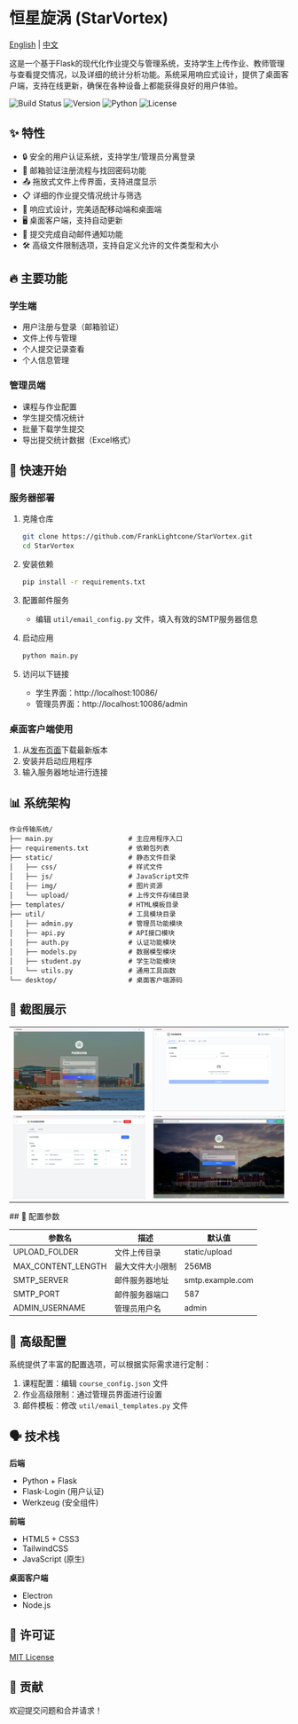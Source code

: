 # 恒星旋涡 (StarVortex)
[English](README.md) | [中文](README_zh.md)

这是一个基于Flask的现代化作业提交与管理系统，支持学生上传作业、教师管理与查看提交情况，以及详细的统计分析功能。系统采用响应式设计，提供了桌面客户端，支持在线更新，确保在各种设备上都能获得良好的用户体验。

![Build Status](https://img.shields.io/badge/build-passing-brightgreen)
![Version](https://img.shields.io/badge/version-1.4.2-blue)
![Python](https://img.shields.io/badge/python-3.9%2B-blue)
![License](https://img.shields.io/badge/license-MIT-green)

## ✨ 特性

- 🔒 安全的用户认证系统，支持学生/管理员分离登录
- 📧 邮箱验证注册流程与找回密码功能
- 📤 拖放式文件上传界面，支持进度显示
- 📋 详细的作业提交情况统计与筛选
- 📱 响应式设计，完美适配移动端和桌面端
- 🖥️ 桌面客户端，支持自动更新
- 📨 提交完成自动邮件通知功能
- 🛠️ 高级文件限制选项，支持自定义允许的文件类型和大小

## 🔥 主要功能

### 学生端

- 用户注册与登录（邮箱验证）
- 文件上传与管理
- 个人提交记录查看
- 个人信息管理

### 管理员端

- 课程与作业配置
- 学生提交情况统计
- 批量下载学生提交
- 导出提交统计数据（Excel格式）

## 🚀 快速开始

### 服务器部署

1. 克隆仓库
   ```bash
   git clone https://github.com/FrankLightcone/StarVortex.git
   cd StarVortex
   ```

2. 安装依赖
   ```bash
   pip install -r requirements.txt
   ```

3. 配置邮件服务
   - 编辑 `util/email_config.py` 文件，填入有效的SMTP服务器信息

4. 启动应用
   ```bash
   python main.py
   ```

5. 访问以下链接
   - 学生界面：http://localhost:10086/
   - 管理员界面：http://localhost:10086/admin

### 桌面客户端使用

1. 从[发布页面](https://github.com/FrankLightcone/StarVortex/releases)下载最新版本
2. 安装并启动应用程序
3. 输入服务器地址进行连接

## 📊 系统架构

```
作业传输系统/
├── main.py                   # 主应用程序入口
├── requirements.txt          # 依赖包列表
├── static/                   # 静态文件目录
│   ├── css/                  # 样式文件
│   ├── js/                   # JavaScript文件
│   ├── img/                  # 图片资源
│   └── upload/               # 上传文件存储目录
├── templates/                # HTML模板目录
├── util/                     # 工具模块目录
│   ├── admin.py              # 管理员功能模块
│   ├── api.py                # API接口模块
│   ├── auth.py               # 认证功能模块
│   ├── models.py             # 数据模型模块
│   ├── student.py            # 学生功能模块
│   └── utils.py              # 通用工具函数
└── desktop/                  # 桌面客户端源码
```

## 📸 截图展示

<table>
  <tr>
    <td><img src="./screenshot/login.png" alt="登录页面" width="100%"></td>
    <td><img src="./screenshot/upload.png" alt="学生上传页面" width="100%"></td>
  </tr>
  <tr>
    <td><img src="./screenshot/admin.png" alt="管理员交互页面" width="100%"></td>
    <td><img src="./screenshot/client.png" alt="客户端" width="100%"></td>
  </tr>
</table>
## 📝 配置参数

| 参数名 | 描述 | 默认值 |
|-------|------|-------|
| UPLOAD_FOLDER | 文件上传目录 | static/upload |
| MAX_CONTENT_LENGTH | 最大文件大小限制 | 256MB |
| SMTP_SERVER | 邮件服务器地址 | smtp.example.com |
| SMTP_PORT | 邮件服务器端口 | 587 |
| ADMIN_USERNAME | 管理员用户名 | admin |

## 🔧 高级配置

系统提供了丰富的配置选项，可以根据实际需求进行定制：

1. 课程配置：编辑 `course_config.json` 文件
2. 作业高级限制：通过管理员界面进行设置
3. 邮件模板：修改 `util/email_templates.py` 文件

## 🗣️ 技术栈

**后端**
- Python + Flask
- Flask-Login (用户认证)
- Werkzeug (安全组件)

**前端**
- HTML5 + CSS3
- TailwindCSS
- JavaScript (原生)

**桌面客户端**
- Electron
- Node.js

## 📄 许可证

[MIT License](LICENSE)

## 👥 贡献

欢迎提交问题和合并请求！